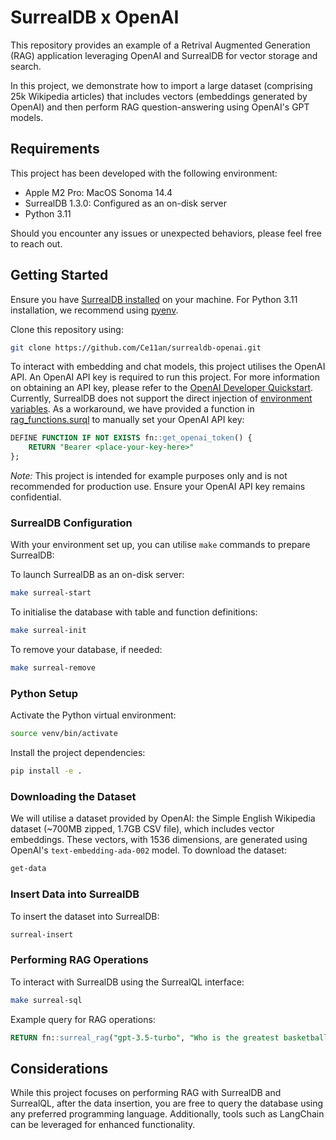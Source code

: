 # SurrealDB x OpenAI

This repository provides an example of a Retrival Augmented Generation (RAG) application leveraging OpenAI and SurrealDB for vector storage and search.

In this project, we demonstrate how to import a large dataset (comprising 25k Wikipedia articles) that includes vectors (embeddings generated by OpenAI) and then perform RAG question-answering using OpenAI's GPT models.

## Requirements

This project has been developed with the following environment:

- Apple M2 Pro: MacOS Sonoma 14.4
- SurrealDB 1.3.0: Configured as an on-disk server
- Python 3.11

Should you encounter any issues or unexpected behaviors, please feel free to reach out.

## Getting Started

Ensure you have [SurrealDB installed](https://surrealdb.com/install) on your machine. For Python 3.11 installation, we recommend using [pyenv](https://github.com/pyenv/pyenv).

Clone this repository using:

```bash
git clone https://github.com/Ce11an/surrealdb-openai.git
```

To interact with embedding and chat models, this project utilises the OpenAI API. An OpenAI API key is required to run this project. For more information on obtaining an API key, please refer to the [OpenAI Developer Quickstart](https://platform.openai.com/docs/quickstart). Currently, SurrealDB does not support the direct injection of [environment variables](https://github.com/surrealdb/surrealdb/issues/3362). As a workaround, we have provided a function in [rag_functions.surql](https://github.com/Ce11an/surrealdb-openai/blob/main/schema/rag_functions.surql) to manually set your OpenAI API key:

```sql
DEFINE FUNCTION IF NOT EXISTS fn::get_openai_token() {
    RETURN "Bearer <place-your-key-here>"
};
```

*Note:* This project is intended for example purposes only and is not recommended for production use. Ensure your OpenAI API key remains confidential.

### SurrealDB Configuration

With your environment set up, you can utilise `make` commands to prepare SurrealDB:

To launch SurrealDB as an on-disk server:

```bash
make surreal-start
```

To initialise the database with table and function definitions:

```bash
make surreal-init
```

To remove your database, if needed:

```bash
make surreal-remove
```

### Python Setup

Activate the Python virtual environment:

```bash
source venv/bin/activate
```

Install the project dependencies:

```bash
pip install -e .
```

### Downloading the Dataset

We will utilise a dataset provided by OpenAI: the Simple English Wikipedia dataset (~700MB zipped, 1.7GB CSV file), which includes vector embeddings. These vectors, with 1536 dimensions, are generated using OpenAI's `text-embedding-ada-002` model. To download the dataset:

```bash
get-data
```

### Insert Data into SurrealDB

To insert the dataset into SurrealDB:

```bash
surreal-insert
```

### Performing RAG Operations

To interact with SurrealDB using the SurrealQL interface:

```bash
make surreal-sql
```

Example query for RAG operations:

```sql
RETURN fn::surreal_rag("gpt-3.5-turbo", "Who is the greatest basketball player of all time?", 0.85);
```

## Considerations

While this project focuses on performing RAG with SurrealDB and SurrealQL, after the data insertion, you are free to query the database using any preferred programming language. Additionally, tools such as LangChain can be leveraged for enhanced functionality.

